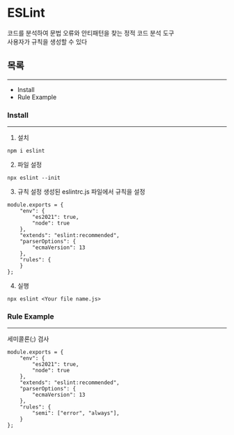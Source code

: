 # ESLint
코드를 분석하여 문법 오류와 안티패턴을 찾는 정적 코드 분석 도구  
사용자가 규칙을 생성할 수 있다

## 목록
---
* Install
* Rule Example

### Install
---
1. 설치
```
npm i eslint
```

2. 파일 설정
```
npx eslint --init
```

3. 규칙 설정
생성된 eslintrc.js 파일에서 규칙을 설정
```
module.exports = {
    "env": {
        "es2021": true,
        "node": true
    },
    "extends": "eslint:recommended",
    "parserOptions": {
        "ecmaVersion": 13
    },
    "rules": {
    }
};
```

4. 실행
```
npx eslint <Your file name.js>
```
### Rule Example
---
세미콜론(;) 검사
```
module.exports = {
    "env": {
        "es2021": true,
        "node": true
    },
    "extends": "eslint:recommended",
    "parserOptions": {
        "ecmaVersion": 13
    },
    "rules": {
        "semi": ["error", "always"],
    }
};
```